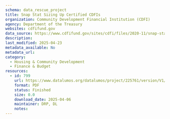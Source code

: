 ```yaml
---
schema: data_rescue_project 
title: Snap Stat Sizing Up Certified CDFIs
organization: Community Development Financial Institution (CDFI)
agency: Department of the Treasury
websites: cdfifund.gov
data_source: https://www.cdfifund.gov/sites/cdfi/files/2020-11/snap-stat-june-1-2016.pdf
description: 
last_modified: 2025-04-23
metadata_available: No
metadata_url: 
category:
  - Housing & Community Development 
  - Finance & Budget 
resources:
  - id: 799
    url: https://www.datalumos.org/datalumos/project/225761/version/V1/view
    format: PDF
    status: Finished
    size: 0.0
    download_date: 2025-04-06
    maintainer: DRP, DL
    notes: 
---
```

